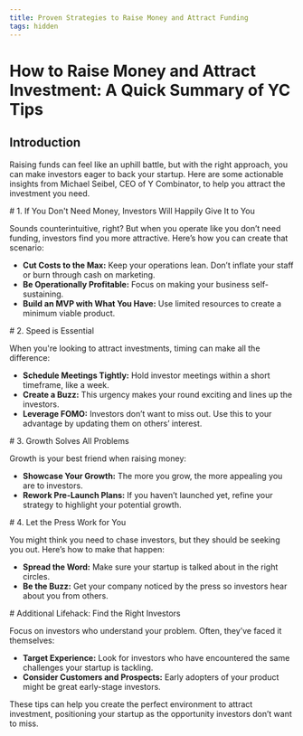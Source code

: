```yaml
---
title: Proven Strategies to Raise Money and Attract Funding
tags: hidden
---
```

# How to Raise Money and Attract Investment: A Quick Summary of YC Tips

## Introduction

Raising funds can feel like an uphill battle, but with the right approach, you can make investors eager to back your startup. Here are some actionable insights from Michael Seibel, CEO of Y Combinator, to help you attract the investment you need.


<div class="article-header"> 
# 1. If You Don't Need Money, Investors Will Happily Give It to You
</div>


Sounds counterintuitive, right? But when you operate like you don’t need funding, investors find you more attractive. Here’s how you can create that scenario:

- **Cut Costs to the Max:** Keep your operations lean. Don’t inflate your staff or burn through cash on marketing.
- **Be Operationally Profitable:** Focus on making your business self-sustaining.
- **Build an MVP with What You Have:** Use limited resources to create a minimum viable product.

<div class="article-header">
# 2. Speed is Essential
</div>

When you're looking to attract investments, timing can make all the difference:

- **Schedule Meetings Tightly:** Hold investor meetings within a short timeframe, like a week.
- **Create a Buzz:** This urgency makes your round exciting and lines up the investors.
- **Leverage FOMO:** Investors don’t want to miss out. Use this to your advantage by updating them on others’ interest.

<div class="article-header">
# 3. Growth Solves All Problems
</div>

Growth is your best friend when raising money:

- **Showcase Your Growth:** The more you grow, the more appealing you are to investors.
- **Rework Pre-Launch Plans:** If you haven’t launched yet, refine your strategy to highlight your potential growth.

<div class="article-header">
# 4. Let the Press Work for You
</div>

You might think you need to chase investors, but they should be seeking you out. Here’s how to make that happen:

- **Spread the Word:** Make sure your startup is talked about in the right circles.
- **Be the Buzz:** Get your company noticed by the press so investors hear about you from others.

<div class="article-header">
# Additional Lifehack: Find the Right Investors
</div>

Focus on investors who understand your problem. Often, they’ve faced it themselves:

- **Target Experience:** Look for investors who have encountered the same challenges your startup is tackling.
- **Consider Customers and Prospects:** Early adopters of your product might be great early-stage investors.

These tips can help you create the perfect environment to attract investment, positioning your startup as the opportunity investors don’t want to miss.